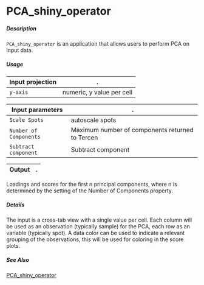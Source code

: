 # PCA_shiny_operator

##### Description

`PCA_shiny_operator` is an application that allows users to perform PCA on input data. 

##### Usage

Input projection|.
---|---
`y-axis`        | numeric, y value per cell 

Input parameters|.
---|---
`Scale Spots`          | autoscale spots
`Number of Components` | Maximum number of components returned to Tercen
`Subtract component`   | Subtract component

Output|.
---|---
Loadings and scores for the first n principal components, where n is determined by the setting of the Number of Components property.

##### Details

The input is a cross-tab view with a single value per cell. Each column will be used as an observation (typically sample) for the PCA, each row as an variable (typically spot). A data color can be used to indicate a relevant grouping of the observations, this will be used for coloring in the score plots.

##### See Also

[PCA_shiny_operator](https://github.com/tercen/PCA_shiny_operator)
